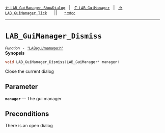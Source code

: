 [&#8592; `LAB_GuiManager_ShowDialog`](LAB--gui--lab_guimanager--lab_guimanager_showdialog.md)&nbsp;&nbsp;&nbsp;|&nbsp;&nbsp;&nbsp;[&#8593; `LAB_GuiManager`](LAB--gui--lab_guimanager.md)&nbsp;&nbsp;&nbsp;|&nbsp;&nbsp;&nbsp;[&#8594; `LAB_GuiManager_Tick`](LAB--gui--lab_guimanager--lab_guimanager_tick.md)&nbsp;&nbsp;&nbsp;&nbsp;&nbsp;&nbsp;||&nbsp;&nbsp;&nbsp;&nbsp;&nbsp;&nbsp;<small>[\* xdoc](../xdoc/LAB/gui.xmd#L273)</small>
***

# `LAB_GuiManager_Dismiss`
<small>*Function* &nbsp; - &nbsp; ["LAB/gui/manager.h"](../include/LAB/gui/manager.h)</small>  
**Synopsis**

```cpp
void LAB_GuiManager_Dismiss(LAB_GuiManager* manager)
```

Close the current dialog

## Parameter
**`manager`** &#8213; The gui manager  
## Preconditions

There is an open dialog


